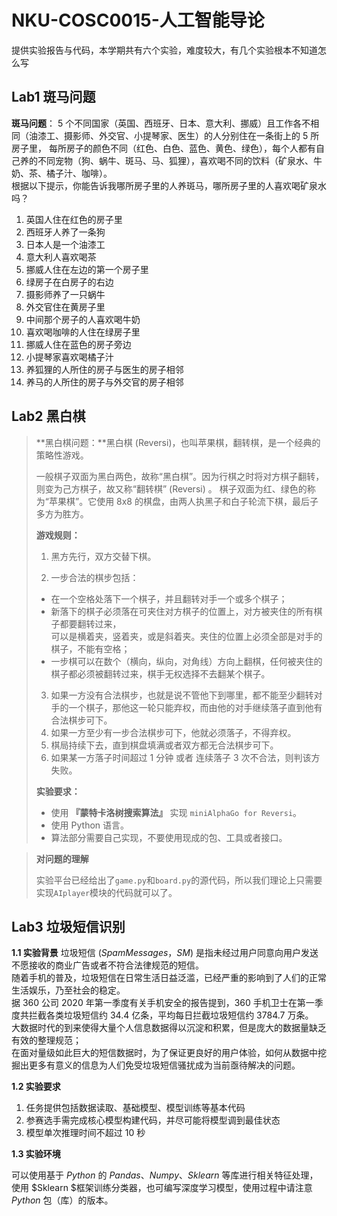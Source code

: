 # NKU-COSC0015-人工智能导论
提供实验报告与代码，本学期共有六个实验，难度较大，有几个实验根本不知道怎么写

## Lab1 斑马问题
**斑马问题**： 5 个不同国家（英国、西班牙、日本、意大利、挪威）且工作各不相同（油漆工、摄影师、外交官、小提琴家、医生）的人分别住在一条街上的 5 所房子里，  每所房子的颜色不同（红色、白色、蓝色、黄色、绿色），每个人都有自己养的不同宠物（狗、蜗牛、斑马、马、狐狸），喜欢喝不同的饮料（矿泉水、牛奶、茶、橘子汁、咖啡）。  
根据以下提示，你能告诉我哪所房子里的人养斑马，哪所房子里的人喜欢喝矿泉水吗？

1. 英国人住在红色的房子里
2. 西班牙人养了一条狗
3. 日本人是一个油漆工
4. 意大利人喜欢喝茶
5. 挪威人住在左边的第一个房子里
6. 绿房子在白房子的右边
7. 摄影师养了一只蜗牛
8. 外交官住在黄房子里
9. 中间那个房子的人喜欢喝牛奶
10. 喜欢喝咖啡的人住在绿房子里
11. 挪威人住在蓝色的房子旁边
12. 小提琴家喜欢喝橘子汁
13. 养狐狸的人所住的房子与医生的房子相邻
14. 养马的人所住的房子与外交官的房子相邻

## Lab2 黑白棋
>  **黑白棋问题：**黑白棋 (Reversi)，也叫苹果棋，翻转棋，是一个经典的策略性游戏。  
>
>  一般棋子双面为黑白两色，故称“黑白棋”。因为行棋之时将对方棋子翻转，则变为己方棋子，故又称“翻转棋” (Reversi) 。 
>  棋子双面为红、绿色的称为“苹果棋”。它使用 8x8 的棋盘，由两人执黑子和白子轮流下棋，最后子多方为胜方。 
>
>  **游戏规则：**
>
>  1. 黑方先行，双方交替下棋。
>
>  2. 一步合法的棋步包括：
>
>   + 在一个空格处落下一个棋子，并且翻转对手一个或多个棋子；
>   + 新落下的棋子必须落在可夹住对方棋子的位置上，对方被夹住的所有棋子都要翻转过来，  
>     可以是横着夹，竖着夹，或是斜着夹。夹住的位置上必须全部是对手的棋子，不能有空格；  
>   + 一步棋可以在数个（横向，纵向，对角线）方向上翻棋，任何被夹住的棋子都必须被翻转过来，棋手无权选择不去翻某个棋子。  
>
>  3. 如果一方没有合法棋步，也就是说不管他下到哪里，都不能至少翻转对手的一个棋子，那他这一轮只能弃权，而由他的对手继续落子直到他有合法棋步可下。
>  4. 如果一方至少有一步合法棋步可下，他就必须落子，不得弃权。  
>  5. 棋局持续下去，直到棋盘填满或者双方都无合法棋步可下。  
>  6. 如果某一方落子时间超过 1 分钟 或者 连续落子 3 次不合法，则判该方失败。  
>
>  **实验要求：**
>
>  + 使用 **『蒙特卡洛树搜索算法』** 实现 `miniAlphaGo for Reversi`。   
>  + 使用 Python 语言。
>  + 算法部分需要自己实现，不要使用现成的包、工具或者接口。

> **对问题的理解**  
>
> ​       实验平台已经给出了`game.py`和`board.py`的源代码，所以我们理论上只需要实现`AIplayer`模块的代码就可以了。

## Lab3 垃圾短信识别
**1.1 实验背景**
垃圾短信 ($Spam Messages，SM$) 是指未经过用户同意向用户发送不愿接收的商业广告或者不符合法律规范的短信。    
随着手机的普及，垃圾短信在日常生活日益泛滥，已经严重的影响到了人们的正常生活娱乐，乃至社会的稳定。     
据 360 公司 2020 年第一季度有关手机安全的报告提到，360 手机卫士在第一季度共拦截各类垃圾短信约 34.4 亿条，平均每日拦截垃圾短信约 3784.7 万条。      
大数据时代的到来使得大量个人信息数据得以沉淀和积累，但是庞大的数据量缺乏有效的整理规范；   
在面对量级如此巨大的短信数据时，为了保证更良好的用户体验，如何从数据中挖掘出更多有意义的信息为人们免受垃圾短信骚扰成为当前亟待解决的问题。

**1.2 实验要求**

1) 任务提供包括数据读取、基础模型、模型训练等基本代码  
2) 参赛选手需完成核心模型构建代码，并尽可能将模型调到最佳状态  
3) 模型单次推理时间不超过 10 秒 

**1.3 实验环境** 

可以使用基于 $Python$ 的 $Pandas、Numpy、Sklearn$ 等库进行相关特征处理，使用 $Sklearn $框架训练分类器，也可编写深度学习模型，使用过程中请注意 $Python$ 包（库）的版本。
